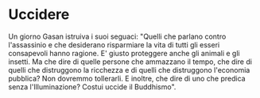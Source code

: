 # Uccidere

Un giorno Gasan istruiva i suoi seguaci: "Quelli che parlano contro l'assassinio e che desiderano risparmiare la vita di tutti gli esseri consapevoli hanno ragione. E' giusto proteggere anche gli animali e gli insetti. Ma che dire di quelle persone che ammazzano il tempo, che dire di quelli che distruggono la ricchezza e di quelli che distruggono l'economia pubblica? Non dovremmo tollerarli. E inoltre, che dire di uno che predica senza l'Illuminazione? Costui uccide il Buddhismo".
